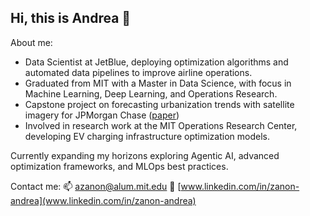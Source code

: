 ## Hi, this is Andrea 👋

About me:

- Data Scientist at JetBlue, deploying optimization algorithms and automated data pipelines to improve airline operations.
- Graduated from MIT with a Master in Data Science, with focus in Machine Learning, Deep Learning, and Operations Research.
- Capstone project on forecasting urbanization trends with satellite imagery for JPMorgan Chase ([paper](https://ieeexplore.ieee.org/document/10887251))
- Involved in research work at the MIT Operations Research Center, developing EV charging infrastructure optimization models.

Currently expanding my horizons exploring Agentic AI, advanced optimization frameworks, and MLOps best practices.

Contact me: 📫 [azanon@alum.mit.edu](mailto:azanon@alum.mit.edu)  🔗 [www.linkedin.com/in/zanon-andrea](www.linkedin.com/in/zanon-andrea)


<!--
**azanon00/azanon00** is a ✨ _special_ ✨ repository because its `README.md` (this file) appears on your GitHub profile.

Here are some ideas to get you started:

- 🔭 I’m currently working on ...
- 🌱 I’m currently learning ...
- 👯 I’m looking to collaborate on ...
- 🤔 I’m looking for help with ...
- 💬 Ask me about ...
- 📫 How to reach me: ...
- 😄 Pronouns: ...
- ⚡ Fun fact: ...
-->
